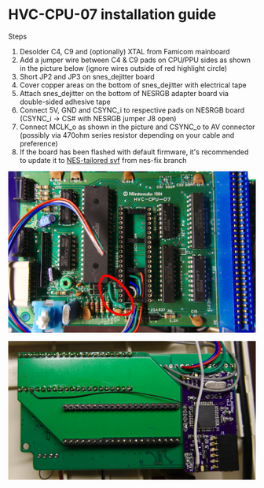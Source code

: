HVC-CPU-07 installation guide
==============

Steps

1. Desolder C4, C9 and (optionally) XTAL from Famicom mainboard
2. Add a jumper wire between C4 & C9 pads on CPU/PPU sides as shown in the picture below (ignore wires outside of red highlight circle)
3. Short JP2 and JP3 on snes_dejitter board
4. Cover copper areas on the bottom of snes_dejitter with electrical tape
5. Attach snes_dejitter on the bottom of NESRGB adapter board via double-sided adhesive tape
6. Connect 5V, GND and CSYNC_i to respective pads on NESRGB board (CSYNC_i -> CS# with NESRGB jumper J8 open)
7. Connect MCLK_o as shown in the picture and CSYNC_o to AV connector (possibly via 470ohm series resistor depending on your cable and preference)
8. If the board has been flashed with default firmware, it's recommended to update it to [NES-tailored svf](https://github.com/marqs85/snes_dejitter/raw/nes-fix/output_files/snes_dejitter.svf) from nes-fix branch

![](fami_mb.jpg)

![](fami_nesrgb.jpg)
